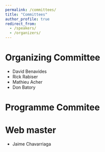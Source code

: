 ```yaml
---
permalink: /committees/
title: "Committees"
author_profile: true
redirect_from: 
  - /speakers/
  - /organizers/
---
```



# Organizing Committee
* David Benavides
* Rick Rabiser
* Mathieu Acher
* Don Batory

# Programme Commitee

# Web master
* Jaime Chavarriaga
